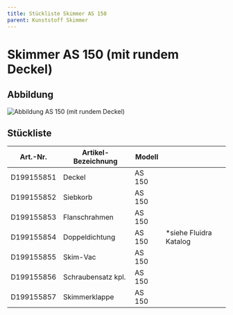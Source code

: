 ```yaml
---
title: Stückliste Skimmer AS 150
parent: Kunststoff Skimmer
---
```


# Skimmer AS 150 (mit rundem Deckel)

## Abbildung

![Abbildung AS 150 (mit rundem Deckel)](https://bilgery-solutions.github.io/fluidra-support/einbauteile/skimmer/kunststoff/as-150/as-150-abbildung.png)

## Stückliste

| Art.-Nr. | Artikel-Bezeichnung | Modell | |
| ---------- | ------------------- | ------ | ----------------------- |
| D199155851 | Deckel | AS 150 | |
| D199155852 | Siebkorb | AS 150 | |
| D199155853 | Flanschrahmen | AS 150 | |
| D199155854 | Doppeldichtung | AS 150 | \*siehe Fluidra Katalog |
| D199155855 | Skim-Vac | AS 150 | |
| D199155856 | Schraubensatz kpl. | AS 150 | |
| D199155857 | Skimmerklappe | AS 150 | |
